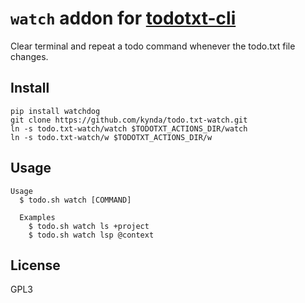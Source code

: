 # `watch` addon for [todotxt-cli]

Clear terminal and repeat a todo command whenever the todo.txt file changes.

## Install

```
pip install watchdog
git clone https://github.com/kynda/todo.txt-watch.git
ln -s todo.txt-watch/watch $TODOTXT_ACTIONS_DIR/watch
ln -s todo.txt-watch/w $TODOTXT_ACTIONS_DIR/w
```

## Usage

```
Usage
  $ todo.sh watch [COMMAND]
             
  Examples
    $ todo.sh watch ls +project
    $ todo.sh watch lsp @context
```

## License
GPL3

[todotxt-cli]: https://github.com/todotxt/todotxt-cli
